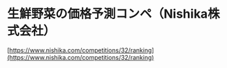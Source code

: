 # 生鮮野菜の価格予測コンペ（Nishika株式会社）

[https://www.nishika.com/competitions/32/ranking](https://www.nishika.com/competitions/32/ranking)
